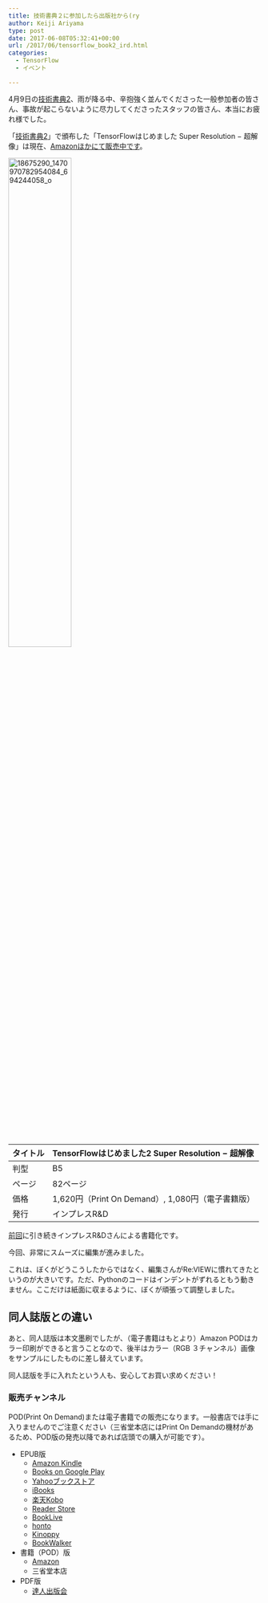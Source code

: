 ```yaml
---
title: 技術書典２に参加したら出版社から(ry
author: Keiji Ariyama
type: post
date: 2017-06-08T05:32:41+00:00
url: /2017/06/tensorflow_book2_ird.html
categories:
  - TensorFlow
  - イベント

---
```

4月9日の[技術書典2][1]、雨が降る中、辛抱強く並んでくださった一般参加者の皆さん、事故が起こらないように尽力してくださったスタッフの皆さん、本当にお疲れ様でした。

「[技術書典2][1]」で頒布した「TensorFlowはじめました Super Resolution − 超解像」は現在、[Amazonほかにて販売中です][2]。

<img src="https://blog.keiji.io/wp-content/uploads/2017/06/18675290_1470970782954084_694244058_o.jpg" alt="18675290_1470970782954084_694244058_o" width="50%" height="50%" class="aligncenter size-full wp-image-1589" />

| タイトル | TensorFlowはじめました2 Super Resolution − 超解像 |
|:---- |:---------------------------------------- |
| 判型   | B5                                       |
| ページ  | 82ページ                                    |
| 価格   | 1,620円（Print On Demand）, 1,080円（電子書籍版）   |
| 発行   | インプレスR&D                                 |

<!--more-->

[前回][3]に引き続きインプレスR&Dさんによる書籍化です。

今回、非常にスムーズに編集が進みました。
  
これは、ぼくがどうこうしたからではなく、編集さんがRe:VIEWに慣れてきたというのが大きいです。ただ、Pythonのコードはインデントがずれるともう動きません。ここだけは紙面に収まるように、ぼくが頑張って調整しました。

## 同人誌版との違い

あと、同人誌版は本文墨刷でしたが、（電子書籍はもとより）Amazon PODはカラー印刷ができると言うことなので、後半はカラー（RGB ３チャンネル）画像をサンプルにしたものに差し替えています。

同人誌版を手に入れたという人も、安心してお買い求めください！

### 販売チャンネル

POD(Print On Demand)または電子書籍での販売になります。一般書店では手に入りませんのでご注意ください（三省堂本店にはPrint On Demandの機材があるため、POD版の発売以降であれば店頭での購入が可能です）。

  * EPUB版 
      * [Amazon Kindle][2]
      * [Books on Google Play][4]
      * [Yahooブックストア][5]
      * [iBooks][6]
      * [楽天Kobo][7]
      * [Reader Store][8]
      * [BookLive][9]
      * [honto][10]
      * [Kinoppy][11]
      * [BookWalker][12]
  * 書籍（POD）版 
      * [Amazon][2]
      * 三省堂本店
  * PDF版 
      * [達人出版会][13]

 [1]: https://techbookfest.org/event/tbf02
 [2]: http://amzn.to/2rDJwm4
 [3]: https://blog.keiji.io/2016/07/tensorflow_book_ird.html
 [4]: https://books.google.co.jp/books/about/TensorFlow%E3%81%AF%E3%81%98%E3%82%81%E3%81%BE%E3%81%97%E3%81%9F%EF%BC%92_%E6%A9%9F%E6%A2%B0.html?id=egMlDwAAQBAJ&redir_esc=y
 [5]: https://bookstore.yahoo.co.jp/shoshi-779055/
 [6]: https://itunes.apple.com/jp/book/tensorflow%E3%81%AF%E3%81%98%E3%82%81%E3%81%BE%E3%81%97%E3%81%9F2-%E6%A9%9F%E6%A2%B0%E5%AD%A6%E7%BF%92%E3%81%A7%E8%B6%85%E8%A7%A3%E5%83%8F-super-resolution/id1240582039?mt=11
 [7]: http://books.rakuten.co.jp/rk/f33204ceb3de3543900fd1364715eb6a/
 [8]: https://ebookstore.sony.jp/item/LT000078010000663393/
 [9]: https://booklive.jp/product/index/title_id/388257/vol_no/002
 [10]: https://honto.jp/ebook/pd_28519004.html
 [11]: https://www.kinokuniya.co.jp/f/dsg-08-EK-0436788
 [12]: https://bookwalker.jp/de32b7b073-b63e-46ab-9ac6-1f5e82e7227e/
 [13]: https://tatsu-zine.com/books/tensorflow-hajimemashita2